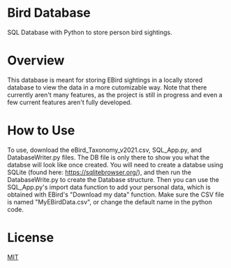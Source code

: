 # Bird Database
SQL Database with Python to store person bird sightings.

# Overview
This database is meant for storing EBird sightings in a locally stored database to view
the data in a more cutomizable way. Note that there currently aren't many features,
as the project is still in progress and even a few current features aren't fully
developed. 

# How to Use
To use, download the eBird_Taxonomy_v2021.csv, SQL_App.py, and DatabaseWriter.py files. The DB
file is only there to show you what the databse will look like once created. You will need to create 
a databse using SQLite (found here: https://sqlitebrowser.org/), and then run the DatabaseWrite.py to
create the Database structure. Then you can use the SQL_App.py's import data function to add your personal
data, which is obtained with EBird's "Download my data" function. Make sure the CSV file is named 
"MyEBirdData.csv", or change the default name in the python code. 

# License
[MIT](https://choosealicense.com/licenses/mit/)
